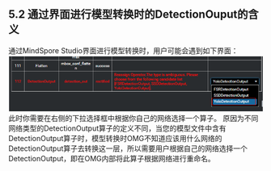 ## 5.2 通过界面进行模型转换时的DetectionOuput的含义
通过MindSpore Studio界面进行模型转换时，用户可能会遇到如下界面：
![模型转换](./img/5-1.png)
此时你需要在右侧的下拉选择框中根据你自己的网络选择一个算子。
原因为不同网络类型的DetectionOutput算子的定义不同，当您的模型文件中含有DetectionOutput算子时，模型转换时OMG不知道应该用什么网络的DetectionOutput算子去转换这一层，所以需要用户根据自己的网络选择一个DetectionOutput，即在OMG内部将此算子根据网络进行重命名。


